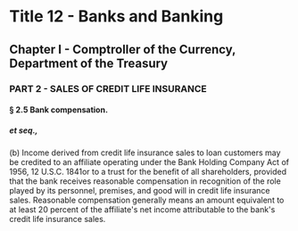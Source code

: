 
# Title 12 - Banks and Banking
## Chapter I - Comptroller of the Currency, Department of the Treasury
### PART 2 - SALES OF CREDIT LIFE INSURANCE
#### § 2.5 Bank compensation.
##### et seq.,

(b) Income derived from credit life insurance sales to loan customers may be credited to an affiliate operating under the Bank Holding Company Act of 1956, 12 U.S.C. 1841or to a trust for the benefit of all shareholders, provided that the bank receives reasonable compensation in recognition of the role played by its personnel, premises, and good will in credit life insurance sales. Reasonable compensation generally means an amount equivalent to at least 20 percent of the affiliate's net income attributable to the bank's credit life insurance sales.
